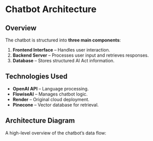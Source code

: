 # Chatbot Architecture

## Overview

The chatbot is structured into **three main components**:

1. **Frontend Interface** – Handles user interaction.
2. **Backend Server** – Processes user input and retrieves responses.
3. **Database** – Stores structured AI Act information.

## Technologies Used

- **OpenAI API** – Language processing.
- **FlowiseAI** – Manages chatbot logic.
- **Render** – Original cloud deployment.
- **Pinecone** – Vector database for retrieval.

## Architecture Diagram

A high-level overview of the chatbot’s data flow:

